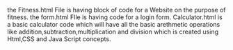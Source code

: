 the Fitness.html File is having block of code for a Website on the purpose of fitness.
the form.html FIle is having code for a login form. 
Calculator.html is a basic calculator code which will have all the basic arethmetic operations like addition,subtraction,multiplication and division which is created using Html,CSS and Java Script concepts.
